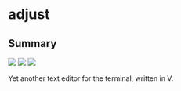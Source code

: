 <!---------------------- GNU General Public License 3.0 ------------------------
--                                                                            --
-- Copyright (C) 2023 Kevin Matthes                                           --
--                                                                            --
-- This program is free software: you can redistribute it and/or modify       --
-- it under the terms of the GNU General Public License as published by       --
-- the Free Software Foundation, either version 3 of the License, or          --
-- (at your option) any later version.                                        --
--                                                                            --
-- This program is distributed in the hope that it will be useful,            --
-- but WITHOUT ANY WARRANTY; without even the implied warranty of             --
-- MERCHANTABILITY or FITNESS FOR A PARTICULAR PURPOSE.  See the              --
-- GNU General Public License for more details.                               --
--                                                                            --
-- You should have received a copy of the GNU General Public License          --
-- along with this program.  If not, see <https://www.gnu.org/licenses/>.     --
--                                                                            --
------------------------------------------------------------------------------->

<!------------------------------------------------------------------------------
--
--  AUTHOR      Kevin Matthes
--  BRIEF       Important information regarding this project.
--  COPYRIGHT   GPL-3.0
--  DATE        2023
--  FILE        README.md
--  NOTE        See `LICENSE' for full license.
--
------------------------------------------------------------------------------->

<!----------------------------------------------------------------------------->

[ci]:  https://github.com/kevinmatthes/adjust/workflows/ci/badge.svg
[gpl3]:  https://github.com/kevinmatthes/adjust/blob/main/LICENSE
[lcns]:  https://img.shields.io/github/license/kevinmatthes/adjust
[lst]:  https://img.shields.io/github/last-commit/kevinmatthes/adjust
[repository]:  https://github.com/kevinmatthes/adjust

<!----------------------------------------------------------------------------->

# adjust

## Summary

[![][ci]][repository]
[![][lst]][repository]
[![][lcns]][repository]

Yet another text editor for the terminal, written in V.

<!----------------------------------------------------------------------------->
